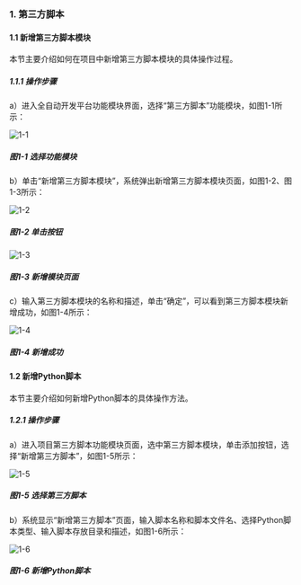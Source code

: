 ### 1. 第三方脚本

#### 1.1 新增第三方脚本模块

本节主要介绍如何在项目中新增第三方脚本模块的具体操作过程。

##### 1.1.1 操作步骤

a）进入全自动开发平台功能模块界面，选择“第三方脚本”功能模块，如图1-1所示：

![1-1](https://www.feisuanyz.com/fsimage/zc-image/dsfjb/1.png)

##### 图1-1 选择功能模块

b）单击“新增第三方脚本模块”，系统弹出新增第三方脚本模块页面，如图1-2、图1-3所示：

![1-2](https://www.feisuanyz.com/fsimage/zc-image/dsfjb/2.png)

##### 图1-2 单击按钮

![1-3](https://www.feisuanyz.com/fsimage/zc-image/dsfjb/3.png)

##### 图1-3 新增模块页面

c）输入第三方脚本模块的名称和描述，单击“确定”，可以看到第三方脚本模块新增成功，如图1-4所示：

![1-4](https://www.feisuanyz.com/fsimage/zc-image/dsfjb/4.png)

##### 图1-4 新增成功

#### 1.2 新增Python脚本

本节主要介绍如何新增Python脚本的具体操作方法。


##### 1.2.1 操作步骤

a）进入项目第三方脚本功能模块页面，选中第三方脚本模块，单击添加按钮，选择“新增第三方脚本”，如图1-5所示：

![1-5](https://www.feisuanyz.com/fsimage/zc-image/dsfjb/5.png)

##### 图1-5 选择第三方脚本

b）系统显示“新增第三方脚本”页面，输入脚本名称和脚本文件名、选择Python脚本类型、输入脚本存放目录和描述，如图1-6所示：

![1-6](https://www.feisuanyz.com/fsimage/zc-image/cz_17-02_img.png)

##### 图1-6 新增Python脚本
